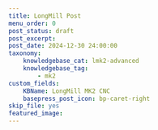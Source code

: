 ```yaml
---
title: LongMill Post
menu_order: 0
post_status: draft
post_excerpt: 
post_date: 2024-12-30 24:00:00
taxonomy:
    knowledgebase_cat: lmk2-advanced
    knowledgebase_tag:
        - mk2
custom_fields:
    KBName: LongMill MK2 CNC
    basepress_post_icon: bp-caret-right
skip_file: yes
featured_image: 
---
```


